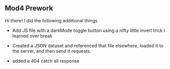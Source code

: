 ## Mod4 Prework

Hi there! I did the following additional things

- Add JS file with a darkMode toggle button using a nifty little invert trick I learned over break

- Created a JSON dataset and referenced that file elsewhere, loaded it to the server, and then send it requests.

- added a 404 catch all response
